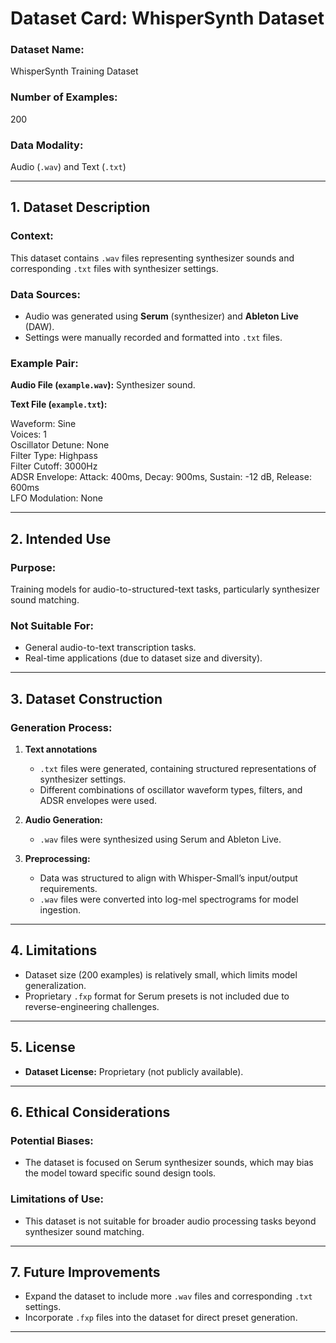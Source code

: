 # **Dataset Card: WhisperSynth Dataset**

### **Dataset Name:** 
WhisperSynth Training Dataset

### **Number of Examples:** 
200

### **Data Modality:** 
Audio (`.wav`) and Text (`.txt`)

---

## **1. Dataset Description**
### **Context:**  
This dataset contains `.wav` files representing synthesizer sounds and corresponding `.txt` files with synthesizer settings.  

### **Data Sources:**  
- Audio was generated using **Serum** (synthesizer) and **Ableton Live** (DAW).  
- Settings were manually recorded and formatted into `.txt` files.  

### **Example Pair:**  
**Audio File (`example.wav`):** Synthesizer sound.  

**Text File (`example.txt`):**  

Waveform: Sine  
Voices: 1  
Oscillator Detune: None  
Filter Type: Highpass  
Filter Cutoff: 3000Hz  
ADSR Envelope:  Attack: 400ms,  Decay: 900ms,  Sustain: -12 dB,  Release: 600ms  
LFO Modulation: None

---

## **2. Intended Use**
### **Purpose:**  
Training models for audio-to-structured-text tasks, particularly synthesizer sound matching.  

### **Not Suitable For:**  
- General audio-to-text transcription tasks.  
- Real-time applications (due to dataset size and diversity).  

---

## **3. Dataset Construction**
### **Generation Process:**  

1. **Text annotations**
   - `.txt` files were generated, containing structured representations of synthesizer settings.
   - Different combinations of oscillator waveform types, filters, and ADSR envelopes were used.

2. **Audio Generation:**  
   - `.wav` files were synthesized using Serum and Ableton Live.  
     
3. **Preprocessing:**  
   - Data was structured to align with Whisper-Small’s input/output requirements.  
   - `.wav` files were converted into log-mel spectrograms for model ingestion.  

---

## **4. Limitations**
- Dataset size (200 examples) is relatively small, which limits model generalization.  
- Proprietary `.fxp` format for Serum presets is not included due to reverse-engineering challenges.  

---

## **5. License**
- **Dataset License:** Proprietary (not publicly available).  

---

## **6. Ethical Considerations**
### **Potential Biases:**  
- The dataset is focused on Serum synthesizer sounds, which may bias the model toward specific sound design tools.  

### **Limitations of Use:**  
- This dataset is not suitable for broader audio processing tasks beyond synthesizer sound matching.  

---

## **7. Future Improvements**
- Expand the dataset to include more `.wav` files and corresponding `.txt` settings.  
- Incorporate `.fxp` files into the dataset for direct preset generation.  

---
